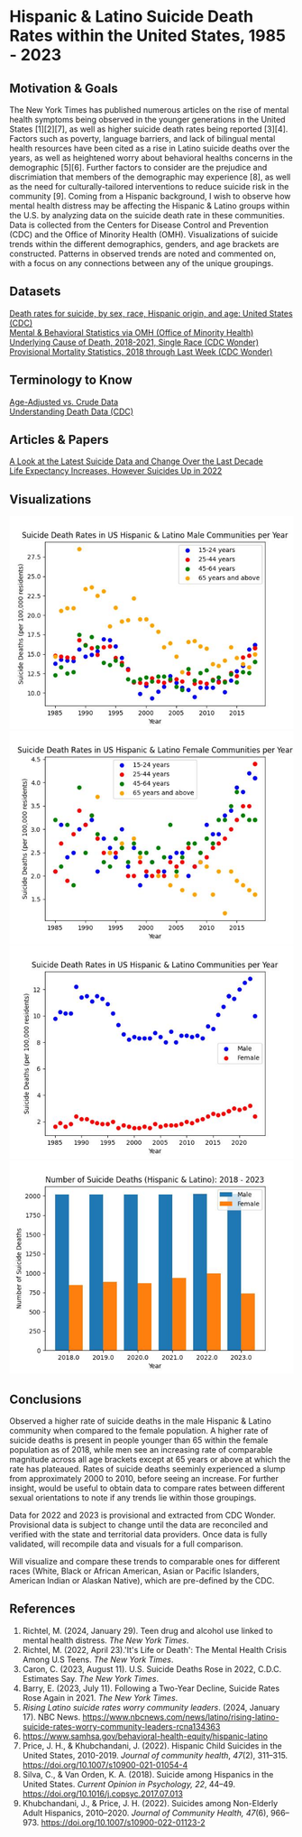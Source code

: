 # Hispanic & Latino Suicide Death Rates within the United States, 1985 - 2023

## Motivation & Goals
The New York Times has published numerous articles on the rise of mental health symptoms being observed in the younger generations in the United States [1][2][7], as well as higher suicide death rates being reported [3][4]. Factors such as poverty, language barriers, and lack of bilingual mental health resources have been cited as a rise in Latino suicide deaths over the years, as well as heightened worry about behavioral healths concerns in the demographic [5][6]. Further factors to consider are the prejudice and discrimiation that members of the demographic may experience [8], as well as the need for culturally-tailored interventions to reduce suicide risk in the community [9]. Coming from a Hispanic background, I wish to observe how mental health distress may be affecting the Hispanic & Latino groups within the U.S. by analyzing data on the suicide death rate in these communities.  Data is collected from the Centers for Disease Control and Prevention (CDC) and the Office of Minority Health (OMH). Visualizations of suicide trends within the different demographics, genders, and age brackets are constructed. Patterns in observed trends are noted and commented on, with a focus on any connections between any of the unique groupings.<br>

## Datasets<br>
[Death rates for suicide, by sex, race, Hispanic origin, and age: United States (CDC)](https://data.cdc.gov/NCHS/Death-rates-for-suicide-by-sex-race-Hispanic-origi/9j2v-jamp/about_data) <br>
[Mental & Behavioral Statistics via OMH (Office of Minority Health)](https://minorityhealth.hhs.gov/mental-and-behavioral-health-hispanics) <br>
[Underlying Cause of Death, 2018-2021, Single Race (CDC Wonder)](https://wonder.cdc.gov/controller/datarequest/D158;jsessionid=8656C16750ED571516010C46F032) <br>
[Provisional Mortality Statistics, 2018 through Last Week (CDC Wonder)](https://wonder.cdc.gov/mcd-icd10-provisional.html) <br>

##  Terminology to Know<br>
[Age-Adjusted vs. Crude Data](https://www.nlm.nih.gov/oet/ed/stats/02-600.html#:~:text=It%20is%20important%20to%20remember,for%20comparisons%20to%20other%20populations.) <br>
[Understanding Death Data (CDC)](https://www.cdc.gov/surveillance/blogs-stories/understanding-death-data.html)<br>

## Articles & Papers
[A Look at the Latest Suicide Data and Change Over the Last Decade](https://www.kff.org/mental-health/issue-brief/a-look-at-the-latest-suicide-data-and-change-over-the-last-decade/) <br>
[Life Expectancy Increases, However Suicides Up in 2022](https://www.cdc.gov/nchs/pressroom/nchs_press_releases/2023/20231129.htm) <br>

##  Visualizations<br>
![Suicide Death Rates per Year(Male age bracktes](Figures/deaths_vs_year_male_ages.jpg)
![Suicide Death Rates per Year(Male age bracktes](Figures/deaths_vs_year_female_ages.jpg)
![Suicide Death Rates per Year](Figures/deaths_vs_year.jpg)
![Suicide Deaths per Year (bar plot)](Figures/deathcount_v_year_genders_barplot.jpg)
 
##  Conclusions<br>
Observed a higher rate of suicide deaths in the male Hispanic & Latino community when compared to the female population. A higher rate of suicide deaths is present in people younger than 65 within the female population as of 2018, while men see an increasing rate of comparable magnitude across all age brackets except at 65 years or above at which the rate has plateaued. Rates of suicide deaths seeminly experienced a slump from approximately 2000 to 2010, before seeing an increase. For further insight, would be useful to obtain data to compare rates between different sexual orientations to note if any trends lie within those groupings.  <br>

Data for 2022 and 2023 is provisional and extracted from CDC Wonder. Provisional data is subject to change until the data are reconciled and verified with the state and territorial data providers. Once data is fully validated, will recompile data and visuals for a full comparison.<br>

Will visualize and compare these trends to comparable ones for different races (White, Black or African American, Asian or Pacific Islanders, American Indian or Alaskan Native), which are pre-defined by the CDC. <br>

## References<br>

1. Richtel, M. (2024, January 29). Teen drug and alcohol use linked to mental health distress. _The New York Times_.
2. Richtel, M. (2022, April 23).'It's Life or Death': The Mental Health Crisis Among U.S Teens. _The New York Times_.
3. Caron, C. (2023, August 11). U.S. Suicide Deaths Rose in 2022, C.D.C. Estimates Say. _The New York Times_.
4. Barry, E. (2023, July 11). Following a Two-Year Decline, Suicide Rates Rose Again in 2021. _The New York Times_.
5. _Rising Latino suicide rates worry community leaders_. (2024, January 17). NBC News. https://www.nbcnews.com/news/latino/rising-latino-suicide-rates-worry-community-leaders-rcna134363
6. https://www.samhsa.gov/behavioral-health-equity/hispanic-latino
7. Price, J. H., & Khubchandani, J. (2022). Hispanic Child Suicides in the United States, 2010-2019. _Journal of community health_, _47_(2), 311–315. https://doi.org/10.1007/s10900-021-01054-4
8. Silva, C., & Van Orden, K. A. (2018). Suicide among Hispanics in the United States. _Current Opinion in Psychology, 22_, 44–49. https://doi.org/10.1016/j.copsyc.2017.07.013
9. Khubchandani, J., & Price, J. H. (2022). Suicides among Non-Elderly Adult Hispanics, 2010–2020. _Journal of Community Health, 47_(6), 966–973. https://doi.org/10.1007/s10900-022-01123-2




<!--- ![Suicide Deaths per Year with poly fit (4th order)](Figures/deaths_vs_year_withfit.jpg) ---!>
<!--- ![Suicide Deaths per Year with poly fit (4th order) extended by 10 years](Figures/deaths_vs_year_fitextended.jpg) ---!>
